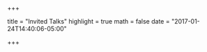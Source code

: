 +++

title = "Invited Talks"
highlight = true
math = false
date = "2017-01-24T14:40:06-05:00"


+++

